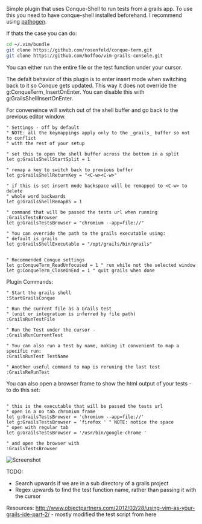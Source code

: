 Simple plugin that uses Conque-Shell to run tests from a grails app. To use this
you need to have conque-shell installed beforehand. I recommend using [pathogen](https://github.com/tpope/vim-pathogen "Pathogen").

If thats the case you can do:
```sh
cd ~/.vim/bundle
git clone https://github.com/rosenfeld/conque-term.git
git clone https://github.com/hoffoo/vim-grails-console.git
```

You can either run the entire file or the test function under your cursor. 

The defalt behavior of this plugin is to enter insert mode when switching back to it so Conque gets updated.
This way it does not override the g:ConqueTerm_InsertOnEnter. You can disable this with g:GrailsShellInsertOnEnter.

For conveneince <C-w> will switch out of the shell buffer and go back
to the previous editor window.

```vim
" Settings - off by default
" NOTE: all the keymappings apply only to the _grails_ buffer so not to conflict
" with the rest of your setup

" set this to open the shell buffer across the bottom in a split
let g:GrailsShellStartSplit = 1

" remap a key to switch back to previous buffer
let g:GrailsShellReturnKey = "<C-w><C-w>"

" if this is set insert mode backspace will be remapped to <C-w> to delete 
" whole word backwards
let g:GrailsShellRemapBS = 1

" command that will be passed the tests url when running :GrailsTestsBrowser
let g:GrailsTestsBrowser = "chromium --app=file://"

" You can override the path to the grails executable using:
" default is grails
let g:GrailsShellExecutable = "/opt/grails/bin/grails"


" Recommended Conque settings
let g:ConqueTerm_ReadUnfocused = 1 " run while not the selected window
let g:ConqueTerm_CloseOnEnd = 1 " quit grails when done
```

Plugin Commands: 
```vim
" Start the grails shell
:StartGrailsConque

" Run the current file as a Grails test 
" (unit or integration is inferred by file path)
:GrailsRunTestFile

" Run the Test under the cursor -
:GrailsRunCurrentTest

" You can also run a test by name, making it convenient to map a specific run:
:GrailsRunTest TestName

" Another useful command to map is reruning the last test
:GrailsReRunTest
```

You can also open a browser frame to show the html output of your tests - 
to do this set:
```vim

" this is the executable that will be passed the tests url
" open in a no tab chromium frame
let g:GrailsTestsBrowser = 'chromium --app=file://' 
let g:GrailsTestsBrowser = 'firefox ' " NOTE: notice the space
" open with regular tab
let g:GrailsTestsBrowser = '/usr/bin/google-chrome ' 

" and open the browser with
:GrailsTestsBrowser

```

![Screenshot](http://i.imgur.com/eOxz0d3.png)

TODO:

- Search upwards if we are in a sub directory of a grails project
- Regex upwards to find the test function name, rather than passing it with the cursor 

Resources:
http://www.objectpartners.com/2012/02/28/using-vim-as-your-grails-ide-part-2/ - mostly modified the test script from here
